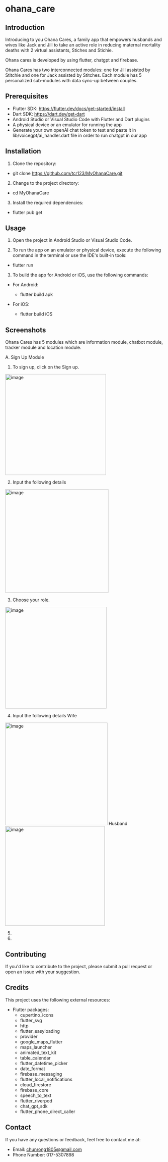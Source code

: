 # ohana_care

## Introduction
Introducing to you Ohana Cares, a family app that empowers husbands and  wives like Jack and Jill to take an active role in reducing maternal mortality deaths with 2 virtual assistants, Stiches and Stichie. 

Ohana cares is developed by using flutter, chatgpt and firebase.  

Ohana Cares has two interconnected modules: one for Jill assisted by Stitchie and one for Jack assisted by Stitches. Each module has 5 personalized sub-modules with data sync-up between couples. 

## Prerequisites

- Flutter SDK: https://flutter.dev/docs/get-started/install
- Dart SDK: https://dart.dev/get-dart
- Android Studio or Visual Studio Code with Flutter and Dart plugins
- A physical device or an emulator for running the app
- Generate your own openAI chat token to test and paste it in lib/voicegpt/ai_handler.dart file in order to run chatgpt in our app

## Installation

1. Clone the repository: 
- git clone https://github.com/tcr123/MyOhanaCare.git

2. Change to the project directory:
- cd MyOhanaCare

3. Install the required dependencies:
- flutter pub get


## Usage

1. Open the project in Android Studio or Visual Studio Code.

2. To run the app on an emulator or physical device, execute the following command in the terminal or use the IDE's built-in tools:
- flutter run

3. To build the app for Android or iOS, use the following commands:
- For Android:
    - flutter build apk

- For iOS:
    - flutter build iOS

## Screenshots
Ohana Cares has 5 modules which are information module, chatbot module, tracker module and location module. 

A. Sign Up Module 
1. To sign up, click on the Sign up. 
<img width="320" alt="image" src="https://user-images.githubusercontent.com/92681473/229236677-6a88c287-9cc9-401b-be13-625cf3252564.png">

2. Input the following details 
<img width="328" alt="image" src="https://user-images.githubusercontent.com/92681473/229236777-d83160ec-72bc-46a0-92dd-4e834c073393.png">

3. Choose your role. 
<img width="322" alt="image" src="https://user-images.githubusercontent.com/92681473/229236911-cea6f6d6-0c62-4f26-9c63-f71a98536163.png">

4. Input the following details 
Wife 
<img width="325" alt="image" src="https://user-images.githubusercontent.com/92681473/229237019-834cc917-73cc-4d1a-9fe5-16b65b97b5d9.png">
Husband
<img width="316" alt="image" src="https://user-images.githubusercontent.com/92681473/229237126-200b83f2-4bcb-457f-adf2-e19a6c34db70.png">

5. 


5. 


## Contributing
If you'd like to contribute to the project, please submit a pull request or open an issue with your suggestion.

## Credits
This project uses the following external resources:

- Flutter packages:
    - cupertino_icons
    - flutter_svg
    - http
    - flutter_easyloading
    - provider
    - google_maps_flutter
    - maps_launcher
    - animated_text_kit
    - table_calendar
    - flutter_datetime_picker
    - date_format
    - firebase_messaging
    - flutter_local_notifications
    - cloud_firestore
    - firebase_core
    - speech_to_text
    - flutter_riverpod
    - chat_gpt_sdk
    - flutter_phone_direct_caller

## Contact
If you have any questions or feedback, feel free to contact me at:

- Email: chunrong1805@gmail.com
- Phone Number: 017-5307898
